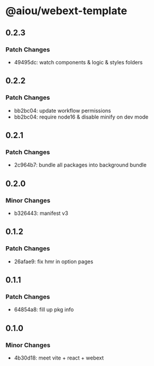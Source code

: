 # @aiou/webext-template

## 0.2.3

### Patch Changes

- 49495dc: watch components & logic & styles folders

## 0.2.2

### Patch Changes

- bb2bc04: update workflow permissions
- bb2bc04: require node16 & disable minify on dev mode

## 0.2.1

### Patch Changes

- 2c964b7: bundle all packages into background bundle

## 0.2.0

### Minor Changes

- b326443: manifest v3

## 0.1.2

### Patch Changes

- 26afae9: fix hmr in option pages

## 0.1.1

### Patch Changes

- 64854a8: fill up pkg info

## 0.1.0

### Minor Changes

- 4b30d18: meet vite + react + webext
